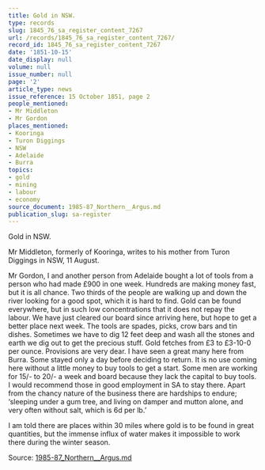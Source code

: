 ```yaml
---
title: Gold in NSW.
type: records
slug: 1845_76_sa_register_content_7267
url: /records/1845_76_sa_register_content_7267/
record_id: 1845_76_sa_register_content_7267
date: '1851-10-15'
date_display: null
volume: null
issue_number: null
page: '2'
article_type: news
issue_reference: 15 October 1851, page 2
people_mentioned:
- Mr Middleton
- Mr Gordon
places_mentioned:
- Kooringa
- Turon Diggings
- NSW
- Adelaide
- Burra
topics:
- gold
- mining
- labour
- economy
source_document: 1985-87_Northern__Argus.md
publication_slug: sa-register
---
```


Gold in NSW.

Mr Middleton, formerly of Kooringa, writes to his mother from Turon Diggings in NSW, 11 August.

Mr Gordon, I and another person from Adelaide bought a lot of tools from a person who had made £900 in one week.  Hundreds are making money fast, but it is all chance.  Two thirds of the people are walking up and down the river looking for a good spot, which it is hard to find.  Gold can be found everywhere, but in such low concentrations that it does not repay the labour.  We have just cleared our board since arriving here, but hope to get a better place next week.  The tools are spades, picks, crow bars and tin dishes.  Sometimes we have to dig 12 feet deep and wash all the stones and earth we dig out to get the precious stuff.  Gold fetches from £3 to £3-10-0 per ounce.  Provisions are very dear. I have seen a great many here from Burra.  Some stayed only a day before deciding to return.  It is no use coming here without a little money to buy tools to get a start.  Some men are working for 15/- to 20/- a week and board because they lack the capital to buy tools.  I would recommend those in good employment in SA to stay there.  Apart from the chancy nature of the business there are hardships to endure; ‘sleeping under a gum tree, and living on damper and mutton alone, and very often without salt, which is 6d per lb.’

I am told there are places within 30 miles where gold is to be found in great quantities, but the immense influx of water makes it impossible to work there during the winter season.

Source: [1985-87_Northern__Argus.md](/downloads/markdown/1985-87_Northern__Argus.md)

